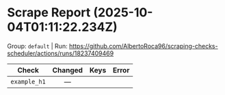 # Scrape Report (2025-10-04T01:11:22.234Z)

Group: `default`  |  Run: https://github.com/AlbertoRoca96/scraping-checks-scheduler/actions/runs/18237409469

| Check | Changed | Keys | Error |
|---|:---:|:--|:--|
| `example_h1` | — |  |  |
